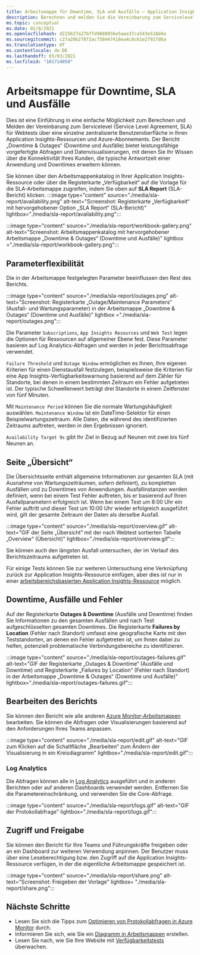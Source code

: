 ```yaml
---
title: Arbeitsmappe für Downtime, SLA und Ausfälle – Application Insights
description: Berechnen und melden Sie die Vereinbarung zum Servicelevel für Webtests über eine einzelne zentralisierte Benutzeroberfläche in Ihren Application Insights-Ressourcen und Azure-Abonnements.
ms.topic: conceptual
ms.date: 02/8/2021
ms.openlocfilehash: d225627a27bffd9088956e5aee37ca543e528d4a
ms.sourcegitcommit: c27a20b278f2ac758447418ea4c8c61e27927d6a
ms.translationtype: HT
ms.contentlocale: de-DE
ms.lasthandoff: 03/03/2021
ms.locfileid: "101714050"
---
```

# <a name="downtime-sla-and-outages-workbook"></a>Arbeitsmappe für Downtime, SLA und Ausfälle

Dies ist eine Einführung in eine einfache Möglichkeit zum Berechnen und Melden der Vereinbarung zum Servicelevel (Service Level Agreement, SLA) für Webtests über eine einzelne zentralisierte Benutzeroberfläche in Ihren Application Insights-Ressourcen und Azure-Abonnements. Der Bericht „Downtime & Outages“ (Downtime und Ausfälle) bietet leistungsfähige vorgefertigte Abfragen und Datenvisualisierungen, mit denen Sie Ihr Wissen über die Konnektivität Ihres Kunden, die typische Antwortzeit einer Anwendung und Downtimes erweitern können.

Sie können über den Arbeitsmappenkatalog in Ihrer Application Insights-Ressource oder über die Registerkarte „Verfügbarkeit“ auf die Vorlage für die SLA-Arbeitsmappe zugreifen, indem Sie oben auf **SLA Report** (SLA-Bericht) klicken.
:::image type="content" source="./media/sla-report/availability.png" alt-text="Screenshot: Registerkarte „Verfügbarkeit“ mit hervorgehobener Option „SLA Report“ (SLA-Bericht)" lightbox="./media/sla-report/availability.png":::

:::image type="content" source="./media/sla-report/workbook-gallery.png" alt-text="Screenshot: Arbeitsmappenkatalog mit hervorgehobener Arbeitsmappe „Downtime & Outages“ (Downtime und Ausfälle)" lightbox ="./media/sla-report/workbook-gallery.png":::

## <a name="parameter-flexibility"></a>Parameterflexibilität

Die in der Arbeitsmappe festgelegten Parameter beeinflussen den Rest des Berichts.

:::image type="content" source="./media/sla-report/outages.png" alt-text="Screenshot: Registerkarte „Outage/Maintenance Parameters“ (Ausfall- und Wartungsparameter) in der Arbeitsmappe „Downtime & Outages“ (Downtime und Ausfälle)" lightbox ="./media/sla-report/outages.png":::

Die Parameter `Subscriptions`, `App Insights Resources` und `Web Test` legen die Optionen für Ressourcen auf allgemeiner Ebene fest. Diese Parameter basieren auf Log Analytics-Abfragen und werden in jeder Berichtsabfrage verwendet.

`Failure Threshold` und `Outage Window` ermöglichen es Ihnen, Ihre eigenen Kriterien für einen Dienstausfall festzulegen, beispielsweise die Kriterien für eine App Insights-Verfügbarkeitswarnung basierend auf dem Zähler für Standorte, bei denen in einem bestimmten Zeitraum ein Fehler aufgetreten ist. Der typische Schwellenwert beträgt drei Standorte in einem Zeitfenster von fünf Minuten.

Mit `Maintenance Period` können Sie die normale Wartungshäufigkeit auswählen. `Maintenance Window` ist ein DateTime-Selektor für einen Beispielwartungszeitraum. Alle Daten, die während des identifizierten Zeitraums auftreten, werden in den Ergebnissen ignoriert.

`Availability Target 9s` gibt Ihr Ziel in Bezug auf Neunen mit zwei bis fünf Neunen an.

## <a name="overview-page"></a>Seite „Übersicht“

Die Übersichtsseite enthält allgemeine Informationen zur gesamten SLA (mit Ausnahme von Wartungszeiträumen, sofern definiert), zu kompletten Ausfällen und zu Downtimes von Anwendungen. Ausfallinstanzen werden definiert, wenn bei einem Test Fehler auftreten, bis er basierend auf Ihren Ausfallparametern erfolgreich ist. Wenn bei einem Test um 8:00 Uhr ein Fehler auftritt und dieser Test um 10:00 Uhr wieder erfolgreich ausgeführt wird, gilt der gesamte Zeitraum der Daten als derselbe Ausfall.

:::image type="content" source="./media/sla-report/overview.gif" alt-text="GIF der Seite „Übersicht“ mit der nach Webtest sortierten Tabelle „Overview“ (Übersicht)" lightbox="./media/sla-report/overview.gif":::

Sie können auch den längsten Ausfall untersuchen, der im Verlauf des Berichtszeitraums aufgetreten ist.

Für einige Tests können Sie zur weiteren Untersuchung eine Verknüpfung zurück zur Application Insights-Ressource einfügen, aber dies ist nur in einer [arbeitsbereichsbasierten Application Insights-Ressource](create-workspace-resource.md) möglich.

## <a name="downtime-outages-and-failures"></a>Downtime, Ausfälle und Fehler

Auf der Registerkarte **Outages & Downtime** (Ausfälle und Downtime) finden Sie Informationen zu den gesamten Ausfällen und nach Test aufgeschlüsselten gesamten Downtimes. Die Registerkarte **Failures by Location** (Fehler nach Standort) umfasst eine geografische Karte mit den Teststandorten, an denen ein Fehler aufgetreten ist, um Ihnen dabei zu helfen, potenziell problematische Verbindungsbereiche zu identifizieren.

:::image type="content" source="./media/sla-report/outages-failures.gif" alt-text="GIF der Registerkarte „Outages & Downtime“ (Ausfälle und Downtime) und Registerkarte „Failures by Location“ (Fehler nach Standort) in der Arbeitsmappe „Downtime & Outages“ (Downtime und Ausfälle)" lightbox="./media/sla-report/outages-failures.gif":::

## <a name="edit-the-report"></a>Bearbeiten des Berichts

Sie können den Bericht wie alle anderen [Azure Monitor-Arbeitsmappen](../visualize/workbooks-overview.md) bearbeiten. Sie können die Abfragen oder Visualisierungen basierend auf den Anforderungen Ihres Teams anpassen.

:::image type="content" source="./media/sla-report/edit.gif" alt-text="GIF zum Klicken auf die Schaltfläche „Bearbeiten“ zum Ändern der Visualisierung in ein Kreisdiagramm" lightbox="./media/sla-report/edit.gif":::

### <a name="log-analytics"></a>Log Analytics

Die Abfragen können alle in [Log Analytics](../logs/log-analytics-overview.md) ausgeführt und in anderen Berichten oder auf anderen Dashboards verwendet werden. Entfernen Sie die Parametereinschränkung, und verwenden Sie die Core-Abfrage.

:::image type="content" source="./media/sla-report/logs.gif" alt-text="GIF der Protokollabfrage" lightbox="./media/sla-report/logs.gif":::

## <a name="access-and-sharing"></a>Zugriff und Freigabe

Sie können den Bericht für Ihre Teams und Führungskräfte freigeben oder an ein Dashboard zur weiteren Verwendung anpinnen. Der Benutzer muss über eine Leseberechtigung bzw. den Zugriff auf die Application Insights-Ressource verfügen, in der die eigentliche Arbeitsmappe gespeichert ist.

:::image type="content" source="./media/sla-report/share.png" alt-text="Screenshot: Freigeben der Vorlage" lightbox= "./media/sla-report/share.png":::

## <a name="next-steps"></a>Nächste Schritte

- Lesen Sie sich die Tipps zum [Optimieren von Protokollabfragen in Azure Monitor](../logs/query-optimization.md) durch.
- Informieren Sie sich, wie Sie ein [Diagramm in Arbeitsmappen](../visualize/workbooks-chart-visualizations.md) erstellen.
- Lesen Sie nach, wie Sie Ihre Website mit [Verfügbarkeitstests](monitor-web-app-availability.md) überwachen.